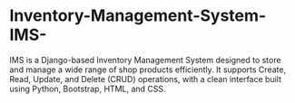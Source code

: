 # Inventory-Management-System-IMS-
IMS is a Django-based Inventory Management System designed to store and manage a wide range of shop products efficiently. It supports Create, Read, Update, and Delete (CRUD) operations, with a clean interface built using Python, Bootstrap, HTML, and CSS.
